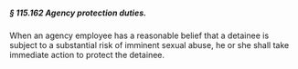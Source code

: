 ##### § 115.162 Agency protection duties. #####

When an agency employee has a reasonable belief that a detainee is subject to a substantial risk of imminent sexual abuse, he or she shall take immediate action to protect the detainee.